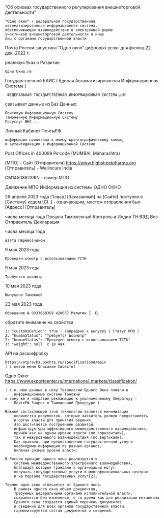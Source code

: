 "Об основах государственного регулирования внешнеторговой деятельности"

    "Одно окно" - федеральная государственная 
    автоматизированная информационная система, 
    обеспечивающая взаимодействие в электронной форме 
    участников внешнеторговой деятельности и иных 
    лиц с органами государственной власти


Почта России запустила "Одно окно" цифровых услуг для физлиц 22 дек. 2022 г.

реализуя Указ о Развитии 

    Одно Окно.re
    
Государственной ЕАИС ( Единая Автоматизированная Информационная Система )

     ФЕДЕРАЛЬНАЯ ГОСУДАРСТВЕННАЯ ИНФОРМАЦИОННАЯ СИСТЕМА.pdf
   
связывает данные из Баз Данных:

    Почтовую Информационную Систему
    Таможенную Информационную Систему
    Госуслуг ФНС ..


Личный Кабинет ПочтыРФ

    информация привязана к моему криптографическому ключю, 
    и аутентификации в Информационной Системе


Post Offices in 400099 Pincode (MUMBAI, Maharashtra)


[МПО] -
Сайт [Отправителя]  https://www.highstreetpharma.org
[Отправитель] - Wellincure India


CM145086239IN - номер МПО


Движение МПО
Информация из системы ОДНО ОКНО


26 апреля 2023 года
  [Товар] [Заказанный] на [Сайте] 
  поступил в [Систему] 
  кодом [СI..] - означающим,
  местом отправления 
    был [Адресс]
  [Отправитель]
  
числа месяца года 
  Прошла Таможенный Контроль в Индии
  ТН ВЭД
  Вес
  Отправитель
  Декларация




числа месяца года

    взята Перевозчиком

9 мая 2023 года

    Проведен осмотр с использованием ТСТК

9 мая 2023 года

    Требуется досмотр
    

10 мая 2023 года

    Выпущено Таможней

23 мая 2023 года 

    Обращение № 0033668389 420037 Малыгин Е. Ю.


обратите внимание на свойства 

    1: "customsDenied": true - запрещено к выпуску ( Статус МПО )
    2. "humanStatus": "Требуется досмотр"
    2: "humanStatus": "Проведен осмотр с использованием ТСТК"
    3: "weight": null  с 10 мая

API на расшифровку
    
    https://otpravka.pochta.ru/specification#/main 
    ( в левой меню Описание Свойств)



Одно Окно
	https://www.exportcenter.ru/international_markets/classification/

	( т.к. мои данные в силу Технологии Одного Окна попали в
        информационные системы Таможни
	к тому же я направил рекламацию к уполномоченому Оператору -
        ПочтеРФ Запрос о Таможенной Процедуре )

	Важной составляющей этой технологии является минимизация
        количества документов, которые заявитель должен предоставлять
        в орган власти для принятия решения.
        Это достигается построением развитой
        инфраструктуры эффективного межведомственного взаимодействия,
        причём как на одном уровне власти (по горизонтали),
        так и межуровневого взаимодействия (по вертикали).
        Как правило, при предоставлении государственной услуги
        необходима информация из разных органов,
        включая разные уровни власти.

	В России принцип одного окна реализуется в
        системе межведомственного электронного взаимодействия,
        благодаря которой граждане и организации могут
        получать государственные услуги в многофункциональных центрах
        и на портале государственных услуг[2].

	Термин одно окно отличается от Единого окна.
        В рамках одного окна объем документов,
        требуемых федеральными органами исполнительной власти,
        сохраняется без изменения, в то время как для реализации механизма
        Единого окна создается единый перечень документов
        и сведений для всех органов государственной власти,
        гармонизируется состав документов и сведений.


